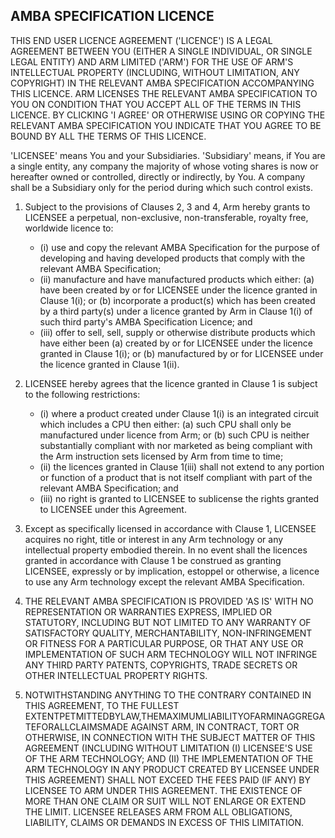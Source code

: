 ## AMBA SPECIFICATION LICENCE

THIS END USER LICENCE AGREEMENT ('LICENCE') IS A LEGAL AGREEMENT BETWEEN YOU (EITHER A SINGLE INDIVIDUAL, OR SINGLE LEGAL ENTITY) AND ARM LIMITED ('ARM') FOR THE USE OF ARM'S INTELLECTUAL PROPERTY (INCLUDING, WITHOUT LIMITATION, ANY COPYRIGHT) IN THE RELEVANT AMBA SPECIFICATION ACCOMPANYING THIS LICENCE. ARM LICENSES THE RELEVANT AMBA SPECIFICATION TO YOU ON CONDITION THAT YOU ACCEPT ALL OF THE TERMS IN THIS LICENCE. BY CLICKING 'I AGREE' OR OTHERWISE USING OR COPYING THE RELEVANT AMBA SPECIFICATION YOU INDICATE THAT YOU AGREE TO BE BOUND BY ALL THE TERMS OF THIS LICENCE.

'LICENSEE' means You and your Subsidiaries. 'Subsidiary' means, if You are a single entity, any company the majority of whose voting shares is now or hereafter owned or controlled, directly or indirectly, by You. A company shall be a Subsidiary only for the period during which such control exists.

1. Subject to the provisions of Clauses 2, 3 and 4, Arm hereby grants to LICENSEE a perpetual, non-exclusive, non-transferable, royalty free, worldwide licence to:

    - (i) use and copy the relevant AMBA Specification for the purpose of developing and having developed products that comply with the relevant AMBA Specification;
    - (ii) manufacture and have manufactured products which either: (a) have been created by or for LICENSEE under the licence granted in Clause 1(i); or (b) incorporate a product(s) which has been created by a third party(s) under a licence granted by Arm in Clause 1(i) of such third party's AMBA Specification Licence; and
    - (iii) offer to sell, sell, supply or otherwise distribute products which have either been (a) created by or for LICENSEE under the licence granted in Clause 1(i); or (b) manufactured by or for LICENSEE under the licence granted in Clause 1(ii).

2. LICENSEE hereby agrees that the licence granted in Clause 1 is subject to the following restrictions:

    - (i) where a product created under Clause 1(i) is an integrated circuit which includes a CPU then either: (a) such CPU shall only be manufactured under licence from Arm; or (b) such CPU is neither substantially compliant with nor marketed as being compliant with the Arm instruction sets licensed by Arm from time to time;
    - (ii) the licences granted in Clause 1(iii) shall not extend to any portion or function of a product that is not itself compliant with part of the relevant AMBA Specification; and
    - (iii) no right is granted to LICENSEE to sublicense the rights granted to LICENSEE under this Agreement.

3. Except as specifically licensed in accordance with Clause 1, LICENSEE acquires no right, title or interest in any Arm technology or any intellectual property embodied therein. In no event shall the licences granted in accordance with Clause 1 be construed as granting LICENSEE, expressly or by implication, estoppel or otherwise, a licence to use any Arm technology except the relevant AMBA Specification.
4. THE RELEVANT AMBA SPECIFICATION IS PROVIDED 'AS IS' WITH NO REPRESENTATION OR WARRANTIES EXPRESS, IMPLIED OR STATUTORY, INCLUDING BUT NOT LIMITED TO ANY WARRANTY OF SATISFACTORY QUALITY, MERCHANTABILITY, NON-INFRINGEMENT OR FITNESS FOR A PARTICULAR PURPOSE, OR THAT ANY USE OR IMPLEMENTATION OF SUCH ARM TECHNOLOGY WILL NOT INFRINGE ANY THIRD PARTY PATENTS, COPYRIGHTS, TRADE SECRETS OR OTHER INTELLECTUAL PROPERTY RIGHTS.
5. NOTWITHSTANDING ANYTHING TO THE CONTRARY CONTAINED IN THIS AGREEMENT, TO THE FULLEST EXTENTPETMITTEDBYLAW,THEMAXIMUMLIABILITYOFARMINAGGREGATEFORALLCLAIMSMADE AGAINST ARM, IN CONTRACT, TORT OR OTHERWISE, IN CONNECTION WITH THE SUBJECT MATTER OF THIS AGREEMENT (INCLUDING WITHOUT LIMITATION (I) LICENSEE'S USE OF THE ARM TECHNOLOGY; AND (II) THE IMPLEMENTATION OF THE ARM TECHNOLOGY IN ANY PRODUCT CREATED BY LICENSEE UNDER THIS AGREEMENT) SHALL NOT EXCEED THE FEES PAID (IF ANY) BY LICENSEE TO ARM UNDER THIS AGREEMENT. THE EXISTENCE OF MORE THAN ONE CLAIM OR SUIT WILL NOT ENLARGE OR EXTEND THE LIMIT. LICENSEE RELEASES ARM FROM ALL OBLIGATIONS, LIABILITY, CLAIMS OR DEMANDS IN EXCESS OF THIS LIMITATION.